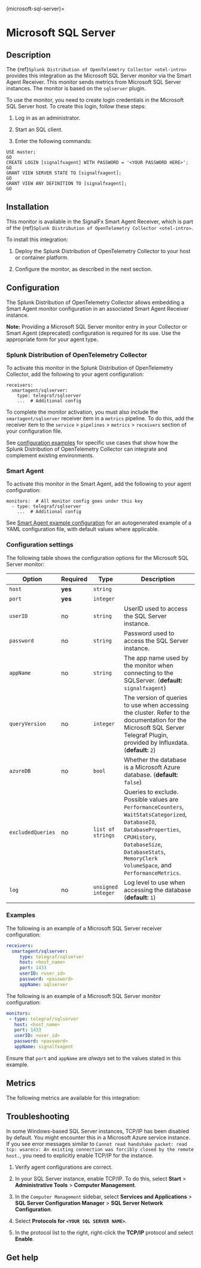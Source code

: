 (microsoft-sql-server)=

# Microsoft SQL Server

<meta name="description" content="Documentation on the sqlserver monitor">

## Description

The {ref}`Splunk Distribution of OpenTelemetry Collector <otel-intro>` provides this integration as the Microsoft SQL Server monitor via the Smart Agent Receiver. This monitor sends metrics from Microsoft SQL Server instances. The monitor is based on the `sqlserver` plugin.

To use the monitor, you need to create login credentials in the Microsoft SQL Server host. To create this login, follow these steps:

1. Log in as an administrator.

2. Start an SQL client.

3. Enter the following commands:

```
USE master;
GO
CREATE LOGIN [signalfxagent] WITH PASSWORD = '<YOUR PASSWORD HERE>';
GO
GRANT VIEW SERVER STATE TO [signalfxagent];
GO
GRANT VIEW ANY DEFINITION TO [signalfxagent];
GO
```

## Installation

This monitor is available in the SignalFx Smart Agent Receiver, which is part of the {ref}`Splunk Distribution of OpenTelemetry Collector <otel-intro>`.

To install this integration:

1. Deploy the Splunk Distribution of OpenTelemetry Collector to your host or container platform.

2. Configure the monitor, as described in the next section.

## Configuration

The Splunk Distribution of OpenTelemetry Collector allows embedding a Smart Agent monitor configuration in an associated Smart Agent Receiver instance.

**Note:** Providing a Microsoft SQL Server monitor entry in your Collector or Smart Agent (deprecated) configuration is required for its use. Use the appropriate form for your agent type.

### Splunk Distribution of OpenTelemetry Collector

To activate this monitor in the Splunk Distribution of OpenTelemetry Collector, add the following to your agent configuration:

```
receivers:
  smartagent/sqlserver:
    type: telegraf/sqlserver
    ...  # Additional config
```

To complete the monitor activation, you must also include the `smartagent/sqlserver` receiver item in a `metrics` pipeline. To do this, add the receiver item to the `service` > `pipelines` > `metrics` > `receivers` section of your configuration file.

See <a href="https://github.com/signalfx/splunk-otel-collector/tree/main/examples" target="_blank">configuration examples</a> for specific use cases that show how the Splunk Distribution of OpenTelemetry Collector can integrate and complement existing environments.

### Smart Agent

To activate this monitor in the Smart Agent, add the following to your agent configuration:

```
monitors:  # All monitor config goes under this key
  - type: telegraf/sqlserver
    ...  # Additional config
```

See <a href="https://docs.splunk.com/Observability/gdi/smart-agent/smart-agent-resources.html#configure-the-smart-agent" target="_blank">Smart Agent example configuration</a> for an autogenerated example of a YAML configuration file, with default values where applicable.

### Configuration settings

The following table shows the configuration options for the Microsoft SQL Server monitor:

| Option | Required | Type | Description |
| --- | --- | --- | --- |
| `host` | **yes** | `string` |  |
| `port` | **yes** | `integer` |  |
| `userID` | no | `string` | UserID used to access the SQL Server instance. |
| `password` | no | `string` | Password used to access the SQL Server instance. |
| `appName` | no | `string` | The app name used by the monitor when connecting to the SQLServer. (**default:** `signalfxagent`) |
| `queryVersion` | no | `integer` | The version of queries to use when accessing the cluster. Refer to the documentation for the Microsoft SQL Server Telegraf Plugin, provided by Influxdata. (**default:** `2`) |
| `azureDB` | no | `bool` | Whether the database is a Microsoft Azure database. (**default:** `false`) |
| `excludedQueries` | no | `list of strings` | Queries to exclude. Possible values are `PerformanceCounters`, `WaitStatsCategorized`, `DatabaseIO`, `DatabaseProperties`, `CPUHistory`, `DatabaseSize`, `DatabaseStats`, `MemoryClerk` `VolumeSpace`, and `PerformanceMetrics`. |
| `log` | no | `unsigned integer` | Log level to use when accessing the database (**default:** `1`) |

### Examples

The following is an example of a Microsoft SQL Server receiver configuration:

```yaml
receivers:
  smartagent/sqlserver:
     type: telegraf/sqlserver
     host: <host_name>
     port: 1433
     userID: <user_id>
     password: <password>
     appName: sqlserver
```

The following is an example of a Microsoft SQL Server monitor configuration:

```yaml
monitors:
 - type: telegraf/sqlserver
   host: <host_name>
   port: 1433
   userID: <user_id>
   password: <password>
   appName: signalfxagent
```

Ensure that `port` and `appName` are _always_ set to the values stated in this example.

## Metrics

The following metrics are available for this integration:

<div class="metrics-yaml" url="https://raw.githubusercontent.com/signalfx/integrations/main/microsoft-sql-server/metrics.yaml"></div>

## Troubleshooting

In some Windows-based SQL Server instances, TCP/IP has been disabled by default. You might encounter this in a Microsoft Azure service instance. If you see error messages similar to `Cannot read handshake packet: read tcp: wsarecv: An existing connection was forcibly closed by the remote host.`, you need to explicitly enable TCP/IP for the instance.

1. Verify agent configurations are correct.

2. In your SQL Server instance, enable TCP/IP. To do this, select **Start** > **Administrative Tools** > **Computer Management**.

3. In the `Computer Management` sidebar, select **Services and Applications** > **SQL Server Configuration Manager** > **SQL Server Network Configuration**.

4. Select **Protocols for `<YOUR SQL SERVER NAME>`**.

5. In the protocol list to the right, right-click the **TCP/IP** protocol and select **Enable**.

## Get help

```{include} /_includes/troubleshooting.md
```
